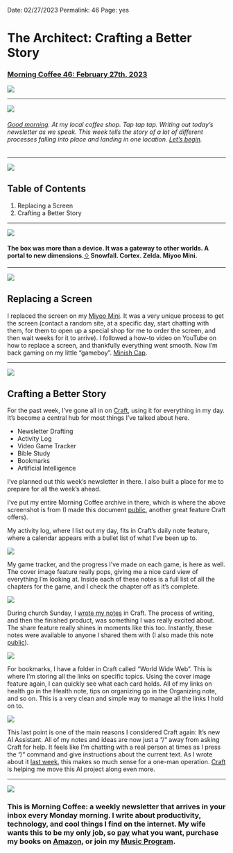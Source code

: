 
Date: 02/27/2023
Permalink: 46
Page: yes

# The Architect: Crafting a Better Story

### [Morning Coffee 46: February 27th, 2023][1]

![][image-1]

---- 

![][image-2]

###### [Good morning][2]. At my local coffee shop. Tap tap tap. Writing out today’s newsletter as we speak. This week tells the story of a lot of different processes falling into place and landing in one location. [Let’s begin][3].

---- 

![][image-3]

## Table of Contents

1. Replacing a Screen
2. Crafting a Better Story

---- 

![][image-4]

#### The box was more than a device. It was a gateway to other worlds. A portal to new dimensions.[♢][4] Snowfall. Cortex. Zelda. Miyoo Mini.

---- 
  
![][image-5]

## Replacing a Screen

I replaced the screen on my [Miyoo Mini][5]. It was a very unique process to get the screen (contact a random site, at a specific day, start chatting with them, for them to open up a special shop for me to order the screen, and then wait weeks for it to arrive). I followed a how-to video on YouTube on how to replace a screen, and thankfully everything went smooth. Now I’m back gaming on my little “gameboy”. [Minish Cap][6].

---- 

![][image-6]

## Crafting a Better Story

For the past week, I’ve gone all in on [Craft][7], using it for everything in my day. It’s become a central hub for most things I’ve talked about here. 

- Newsletter Drafting
- Activity Log
- Video Game Tracker
- Bible Study
- Bookmarks
- Artificial Intelligence

I’ve planned out this week’s newsletter in there. I also built a place for me to prepare for all the week’s ahead.

I’ve put my entire Morning Coffee archive in there, which is where the above screenshot is from (I made this document [public][8], another great feature Craft offers).

My activity log, where I list out my day, fits in Craft’s daily note feature, where a calendar appears with a bullet list of what I’ve been up to.

![][image-7]

My game tracker, and the progress I’ve made on each game, is here as well. The cover image feature really pops, giving me a nice card view of everything I’m looking at. Inside each of these notes is a full list of all the chapters for the game, and I check the chapter off as it’s complete.

![][image-8]

During church Sunday, I [wrote my notes][9] in Craft. The process of writing, and then the finished product, was something I was really excited about. The share feature really shines in moments like this too. Instantly, these notes were available to anyone I shared them with (I also made this note [public][10]).

![][image-9]

For bookmarks, I have a folder in Craft called “World Wide Web”. This is where I’m storing all the links on specific topics. Using the cover image feature again, I can quickly see what each card holds. All of my links on health go in the Health note, tips on organizing go in the Organizing note, and so on. This is a very clean and simple way to manage all the links I hold on to.

![][image-10]

This last point is one of the main reasons I considered Craft again: It’s new AI Assistant. All of my notes and ideas are now just a “/“ away from asking Craft for help. It feels like I’m chatting with a real person at times as I press the “/“ command and give instructions about the current text. As I wrote about it [last week][11], this makes so much sense for a one-man operation. [Craft][12] is helping me move this AI project along even more.

---- 

![][image-11]

### This is Morning Coffee: a weekly newsletter that arrives in your inbox every Monday morning. I write about productivity, technology, and cool things I find on the internet. My wife wants this to be my only job, so [pay][13] what you want, purchase my books on [Amazon][14], or join my [Music Program][15].

[1]:	https://nashp.com/46
[2]:	mailto:nashp@me.com
[3]:	mailto:nashp@me.com
[4]:	https://nashp.com/nashbot
[5]:	https://www.keepretro.com/products/miyoo-mini
[6]:	https://zelda.fandom.com/wiki/The_Legend_of_Zelda:_The_Minish_Cap
[7]:	https://www.craft.do/
[8]:	https://www.craft.do/s/uPvD1SnSODfwSe
[9]:	https://www.craft.do/s/K8EmGK3NYlF15H
[10]:	https://www.craft.do/s/K8EmGK3NYlF15H
[11]:	https://nashp.com/nashbot
[12]:	https://www.craft.do/
[13]:	https://buy.stripe.com/fZe4jqd135LRc4U4gj
[14]:	https://www.amazon.com/dp/B0CQQG3JCF?binding=paperback&ref=dbs_dp_awt_sb_pc_tpbk
[15]:	https://patreon.com/nashp

[image-1]:	https://nashp.com/_media/mc.gif
[image-2]:	https://i.imgur.com/hN8SEXy.jpg
[image-3]:	https://i.imgur.com/eO2hcg2.jpg
[image-4]:	https://blotcdn.com/blog_7d9c6729f90a4fd68ca68a09e88009f0/_image_cache/7cf7610f-df38-435d-8654-200d185511c1.gif
[image-5]:	https://i.imgur.com/C0shzil.jpg
[image-6]:	https://i.imgur.com/jrVow1E.jpg
[image-7]:	https://i.imgur.com/5vT0jYe.jpg
[image-8]:	https://i.imgur.com/azHHhcK.jpg
[image-9]:	https://i.imgur.com/Ta6IllG.jpg
[image-10]:	https://www.craft.do/images/home/ai-assistant@2x.png
[image-11]:	https://i.imgur.com/MwejBou.jpg